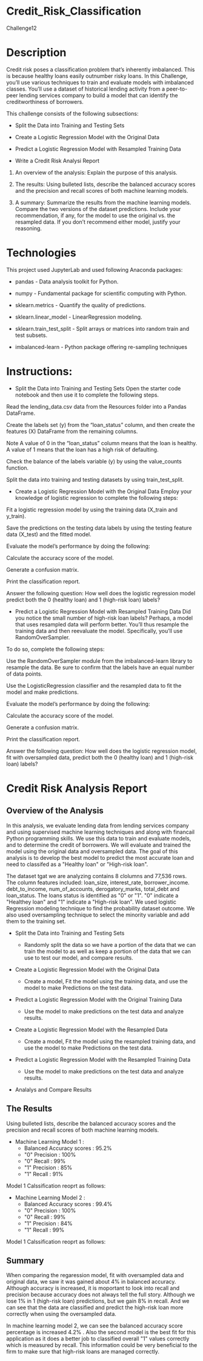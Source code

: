 # Credit_Risk_Classification
Challenge12

# Description

Credit risk poses a classification problem that’s inherently imbalanced. This is because healthy loans easily outnumber risky loans. In this Challenge, you’ll use various techniques to train and evaluate models with imbalanced classes. You’ll use a dataset of historical lending activity from a peer-to-peer lending services company to build a model that can identify the creditworthiness of borrowers.

This challenge consists of the following subsections:

- Split the Data into Training and Testing Sets

- Create a Logistic Regression Model with the Original Data

- Predict a Logistic Regression Model with Resampled Training Data

- Write a Credit Risk Analysi Report

1. An overview of the analysis: Explain the purpose of this analysis.

2. The results: Using bulleted lists, describe the balanced accuracy scores and the precision and recall scores of both machine learning models.

3. A summary: Summarize the results from the machine learning models. Compare the two versions of the dataset predictions. Include your recommendation, if any, for the model to use the original vs. the resampled data. If you don’t recommend either model, justify your reasoning.

# Technologies

This project used JupyterLab and used following Anaconda packages:

- pandas - Data analysis toolkit for Python.

- numpy - Fundamental package for scientific computing with Python.

- sklearn.metrics - Quantify the quality of predictions.

- sklearn.linear_model - LinearRegression modeling.

- sklearn.train_test_split - Split arrays or matrices into random train and test subsets.

- imbalanced-learn - Python package offering re-sampling techniques

# Instructions:

- Split the Data into Training and Testing Sets
Open the starter code notebook and then use it to complete the following steps.

Read the lending_data.csv data from the Resources folder into a Pandas DataFrame.

Create the labels set (y) from the “loan_status” column, and then create the features (X) DataFrame from the remaining columns.

Note A value of 0 in the “loan_status” column means that the loan is healthy. A value of 1 means that the loan has a high risk of defaulting.

Check the balance of the labels variable (y) by using the value_counts function.

Split the data into training and testing datasets by using train_test_split.

- Create a Logistic Regression Model with the Original Data
Employ your knowledge of logistic regression to complete the following steps:

Fit a logistic regression model by using the training data (X_train and y_train).

Save the predictions on the testing data labels by using the testing feature data (X_test) and the fitted model.

Evaluate the model’s performance by doing the following:

Calculate the accuracy score of the model.

Generate a confusion matrix.

Print the classification report.

Answer the following question: How well does the logistic regression model predict both the 0 (healthy loan) and 1 (high-risk loan) labels?

- Predict a Logistic Regression Model with Resampled Training Data
Did you notice the small number of high-risk loan labels? Perhaps, a model that uses resampled data will perform better. You’ll thus resample the training data and then reevaluate the model. Specifically, you’ll use RandomOverSampler.

To do so, complete the following steps:

Use the RandomOverSampler module from the imbalanced-learn library to resample the data. Be sure to confirm that the labels have an equal number of data points.

Use the LogisticRegression classifier and the resampled data to fit the model and make predictions.

Evaluate the model’s performance by doing the following:

Calculate the accuracy score of the model.

Generate a confusion matrix.

Print the classification report.

Answer the following question: How well does the logistic regression model, fit with oversampled data, predict both the 0 (healthy loan) and 1 (high-risk loan) labels?

# Credit Risk Analysis Report

## Overview of the Analysis 

In this analysis, we evaluate lending data from lending services company and using supervised machine learning techniques and along with financail Python programming skills. We use this data to train and evaluate models, and to determine the credit of borrowers. We will evaluate and trained the model using the original data and oversampled data. The goal of this analysis is to develop the best model to predict the most accurate loan and need to classifed as a "Healthy loan" or "High-risk loan". 

The dataset tgat we are analyzing contains 8 clolumns and 77,536 rows. The column features included: loan_size, interest_rate, borrower_income. debt_to_income, num_of_accounts, derogatory_marks, total_debt and loan_status. The loans status is identified as "0" or "1". "0" indicate a "Healthey loan" and "1" indicate a "High-risk loan". We used logistic Regression modeling technique to find the probability dataset outcome. We also used oversampling technique to select the minority variable and add them to the training set.

- Split the Data into Training and Testing Sets
    - Randomly split the data so we have a portion of the data that we can train the model to as well as keep a portion of the data that we can use to test our model, and compare results.
    
- Create a Logistic Regression Model with the Original Data
    - Create a model, Fit the model using the training data, and use the model to make Predictions on the test data.
    
- Predict a Logistic Regression Model with the Original Training Data
    - Use the model to make predictions on the test data and analyze results.
    
- Create a Logistic Regression Model with the Resampled Data
    - Create a model, Fit the model using the resampled training data, and use the model to make Predictions on the test data.
    
- Predict a Logistic Regression Model with the Resampled Training Data
    - Use the model to make predictions on the test data and analyze results.
    
- Analalys and Compare Results

## The Results

Using bulleted lists, describe the balanced accuracy scores and the precision and recall scores of both machine learning models.

- Machine Learning Model 1 :
    - Balanced Accuracy scores : 95.2%
    - "0" Precision : 100%
    - "0" Recall    : 99%
    - "1" Precision : 85%
    - "1" Recall    : 91%
    
Model 1 Calssification reoprt as follows: 



- Machine Learning Model 2 :
    - Balanced Accuracy scores : 99.4%
    - "0" Precision : 100%
    - "0" Recall    : 99%
    - "1" Precision : 84%
    - "1" Recall    : 99%
 
Model 1 Calssification reoprt as follows:




## Summary

When comparing the regaression model, fit with oversampled data and original data, we saw it was gained about 4% in balanced accuracy. Although accuracy is increased, it is moportant to look into recall and precision because accuracy does not always tell the full story. Although we lose 1% in 1 (high-risk loan) predictions, but we gain 8% in recall. And we can see that the data are classified and predict the high-risk loan more correctly when using the oversampled data.

In machine learning model 2, we can see the balanced accuracy score percentage is increased 4.2% . Also the second model is the best fit for this application as it does a better job to classified overall "1" values correctly which is measured by recall. This information could be very beneficial to the firm to make sure that high-risk loans are managed correctly.

